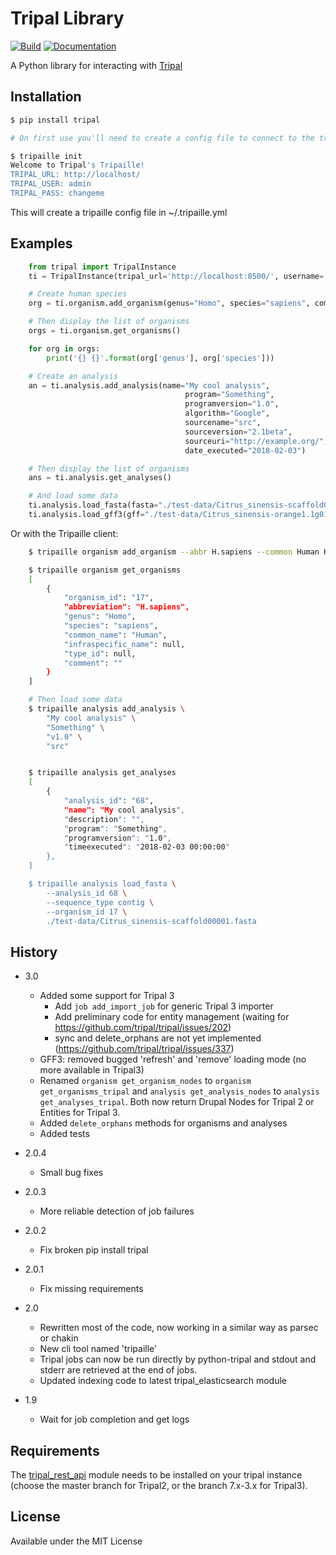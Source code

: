 # Tripal Library

[![Build](https://travis-ci.org/galaxy-genome-annotation/python-tripal.svg?branch=master)](https://travis-ci.org/galaxy-genome-annotation/python-tripal)
[![Documentation](https://readthedocs.org/projects/python-tripal/badge/?version=latest)](http://python-tripal.readthedocs.io/en/latest/?badge=latest)

A Python library for interacting with [Tripal](http://tripal.info/)

## Installation

```bash
$ pip install tripal

# On first use you'll need to create a config file to connect to the tripal server, just run:

$ tripaille init
Welcome to Tripal's Tripaille!
TRIPAL_URL: http://localhost/
TRIPAL_USER: admin
TRIPAL_PASS: changeme

```

This will create a tripaille config file in ~/.tripaille.yml

## Examples

```python
    from tripal import TripalInstance
    ti = TripalInstance(tripal_url='http://localhost:8500/', username='admin', password='changeme')

    # Create human species
    org = ti.organism.add_organism(genus="Homo", species="sapiens", common="Human", abbr="H.sapiens")

    # Then display the list of organisms
    orgs = ti.organism.get_organisms()

    for org in orgs:
        print('{} {}'.format(org['genus'], org['species']))

    # Create an analysis
    an = ti.analysis.add_analysis(name="My cool analysis",
                                       program="Something",
                                       programversion="1.0",
                                       algorithm="Google",
                                       sourcename="src",
                                       sourceversion="2.1beta",
                                       sourceuri="http://example.org/",
                                       date_executed="2018-02-03")

    # Then display the list of organisms
    ans = ti.analysis.get_analyses()

    # And load some data
    ti.analysis.load_fasta(fasta="./test-data/Citrus_sinensis-scaffold00001.fasta", analysis_id=ans[0]['analysis_id'], organism_id=orgs[0]['organism_id'])
    ti.analysis.load_gff3(gff="./test-data/Citrus_sinensis-orange1.1g015632m.g.gff3", analysis_id=ans[0]['analysis_id'], organism_id=orgs[0]['organism_id'])
```

Or with the Tripaille client:

```bash
    $ tripaille organism add_organism --abbr H.sapiens --common Human Homo sapiens

    $ tripaille organism get_organisms
    [
        {
            "organism_id": "17",
            "abbreviation": "H.sapiens",
            "genus": "Homo",
            "species": "sapiens",
            "common_name": "Human",
            "infraspecific_name": null,
            "type_id": null,
            "comment": ""
        }
    ]

    # Then load some data
    $ tripaille analysis add_analysis \
        "My cool analysis" \
        "Something" \
        "v1.0" \
        "src"


    $ tripaille analysis get_analyses
    [
        {
            "analysis_id": "68",
            "name": "My cool analysis",
            "description": "",
            "program": "Something",
            "programversion": "1.0",
            "timeexecuted": "2018-02-03 00:00:00"
        },
    ]

    $ tripaille analysis load_fasta \
        --analysis_id 68 \
        --sequence_type contig \
        --organism_id 17 \
        ./test-data/Citrus_sinensis-scaffold00001.fasta
```

## History

 - 3.0
    - Added some support for Tripal 3
        - Add `job add_import_job` for generic Tripal 3 importer
        - Add preliminary code for entity management (waiting for https://github.com/tripal/tripal/issues/202)
        - sync and delete_orphans are not yet implemented (https://github.com/tripal/tripal/issues/337)
    - GFF3: removed bugged 'refresh' and 'remove' loading mode (no more available in Tripal3)
    - Renamed `organism get_organism_nodes` to `organism get_organisms_tripal`
      and `analysis get_analysis_nodes` to `analysis get_analyses_tripal`.
      Both now return Drupal Nodes for Tripal 2 or Entities for Tripal 3.
    - Added `delete_orphans` methods for organisms and analyses
    - Added tests

 - 2.0.4
    - Small bug fixes

 - 2.0.3
    - More reliable detection of job failures

 - 2.0.2
    - Fix broken pip install tripal

 - 2.0.1
    - Fix missing requirements

 - 2.0
    - Rewritten most of the code, now working in a similar way as parsec or chakin
    - New cli tool named 'tripaille'
    - Tripal jobs can now be run directly by python-tripal and stdout and stderr are retrieved at the end of jobs.
    - Updated indexing code to latest tripal_elasticsearch module

 - 1.9
    - Wait for job completion and get logs

## Requirements

The [tripal_rest_api](http://github.com/abretaud/tripal_rest_api) module needs to be installed on your tripal instance (choose the master branch for Tripal2, or the branch 7.x-3.x for Tripal3).

## License

Available under the MIT License
